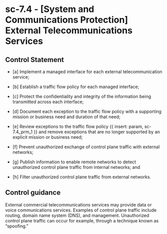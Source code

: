 # sc-7.4 - \[System and Communications Protection\] External Telecommunications Services

## Control Statement

- \[a\] Implement a managed interface for each external telecommunication service;

- \[b\] Establish a traffic flow policy for each managed interface;

- \[c\] Protect the confidentiality and integrity of the information being transmitted across each interface;

- \[d\] Document each exception to the traffic flow policy with a supporting mission or business need and duration of that need;

- \[e\] Review exceptions to the traffic flow policy {{ insert: param, sc-7.4_prm_1 }} and remove exceptions that are no longer supported by an explicit mission or business need;

- \[f\] Prevent unauthorized exchange of control plane traffic with external networks;

- \[g\] Publish information to enable remote networks to detect unauthorized control plane traffic from internal networks; and

- \[h\] Filter unauthorized control plane traffic from external networks.

## Control guidance

External commercial telecommunications services may provide data or voice communications services. Examples of control plane traffic include routing, domain name system (DNS), and management. Unauthorized control plane traffic can occur for example, through a technique known as “spoofing.”
